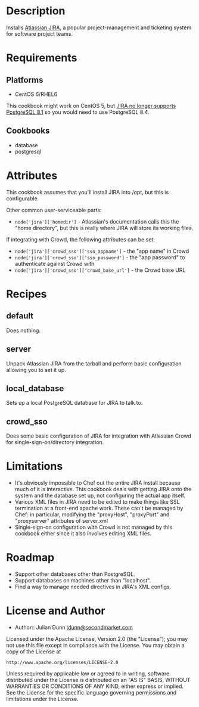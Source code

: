 Description
===========

Installs [Atlassian JIRA](https://www.atlassian.com/software/jira/overview), a popular project-management and ticketing system for software project teams.

Requirements
============

## Platforms

* CentOS 6/RHEL6

This cookbook might work on CentOS 5, but [JIRA no longer supports PostgreSQL 8.1](https://confluence.atlassian.com/display/JIRAKB/2012/07/23/Advance+warning+-+end+of+support+for+PostgreSQL+8.2+with+JIRA+5.2) so you would need to use PostgreSQL 8.4.

## Cookbooks

* database
* postgresql

Attributes
==========

This cookbook assumes that you'll install JIRA into /opt, but this is configurable.

Other common user-serviceable parts:

* `node['jira']['homedir']` - Atlassian's documentation calls this the "home directory", but this is really where JIRA will store its working files.

If integrating with Crowd, the following attributes can be set:

* `node['jira']['crowd_sso']['sso_appname']` - the "app name" in Crowd
* `node['jira']['crowd_sso']['sso_password']` - the "app password" to authenticate against Crowd with
* `node['jira']['crowd_sso']['crowd_base_url']` - the Crowd base URL

Recipes
=======

## default

Does nothing.

## server

Unpack Atlassian JIRA from the tarball and perform basic configuration allowing you to set it up.

## local_database

Sets up a local PostgreSQL database for JIRA to talk to.

## crowd_sso

Does some basic configuration of JIRA for integration with Atlassian Crowd for single-sign-on/directory integration.

Limitations
===========

* It's obviously impossible to Chef out the entire JIRA install because much of it is interactive. This cookbook deals with getting JIRA onto the system and the database set up, not configuring the actual app itself.
* Various XML files in JIRA need to be edited to make things like SSL termination at a front-end apache work. These can't be managed by Chef: in particular, modifying the "proxyHost", "proxyPort" and "proxyserver" attributes of server.xml
* Single-sign-on configuration with Crowd is not managed by this cookbook either since it also involves editing XML files.

Roadmap
=======

* Support other databases other than PostgreSQL.
* Support databases on machines other than "localhost".
* Find a way to manage needed directives in JIRA's XML configs.

License and Author
==================

- Author:: Julian Dunn <jdunn@secondmarket.com>

Licensed under the Apache License, Version 2.0 (the "License");
you may not use this file except in compliance with the License.
You may obtain a copy of the License at

    http://www.apache.org/licenses/LICENSE-2.0

Unless required by applicable law or agreed to in writing, software
distributed under the License is distributed on an "AS IS" BASIS,
WITHOUT WARRANTIES OR CONDITIONS OF ANY KIND, either express or implied.
See the License for the specific language governing permissions and
limitations under the License.
